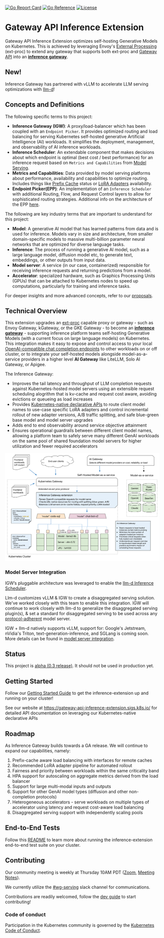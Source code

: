 [![Go Report Card](https://goreportcard.com/badge/sigs.k8s.io/gateway-api-inference-extension)](https://goreportcard.com/report/sigs.k8s.io/gateway-api-inference-extension)
[![Go Reference](https://pkg.go.dev/badge/sigs.k8s.io/gateway-api-inference-extension.svg)](https://pkg.go.dev/sigs.k8s.io/gateway-api-inference-extension)
[![License](https://img.shields.io/github/license/kubernetes-sigs/gateway-api-inference-extension)](/LICENSE)

# Gateway API Inference Extension

Gateway API Inference Extension optimizes self-hosting Generative Models on Kubernetes.
This is achieved by leveraging Envoy's [External Processing] (ext-proc) to extend any gateway that supports both ext-proc and [Gateway API] into an **[inference gateway]**. 

[Inference Gateway]:#concepts-and-definitions

## New!
Inference Gateway has partnered with vLLM to accelerate LLM serving optimizations with [llm-d](https://llm-d.ai/blog/llm-d-announce)!

## Concepts and Definitions

The following specific terms to this project:

- **Inference Gateway (IGW)**: A proxy/load-balancer which has been coupled with an
  `Endpoint Picker`. It provides optimized routing and load balancing for
  serving Kubernetes self-hosted generative Artificial Intelligence (AI)
  workloads. It simplifies the deployment, management, and observability of AI
  inference workloads.
- **Inference Scheduler**: An extendable component that makes decisions about which endpoint is optimal (best cost /
  best performance) for an inference request based on `Metrics and Capabilities`
  from [Model Serving](/docs/proposals/003-model-server-protocol/README.md).
- **Metrics and Capabilities**: Data provided by model serving platforms about
  performance, availability and capabilities to optimize routing. Includes
  things like [Prefix Cache] status or [LoRA Adapters] availability.
- **Endpoint Picker(EPP)**: An implementation of an `Inference Scheduler` with additional Routing, Flow, and Request Control layers to allow for sophisticated routing strategies. Additional info on the architecture of the EPP [here](https://github.com/kubernetes-sigs/gateway-api-inference-extension/tree/main/docs/proposals/0683-epp-architecture-proposal).
  

The following are key industry terms that are important to understand for
this project:

- **Model**: A generative AI model that has learned patterns from data and is
  used for inference. Models vary in size and architecture, from smaller
  domain-specific models to massive multi-billion parameter neural networks that
  are optimized for diverse language tasks.
- **Inference**: The process of running a generative AI model, such as a large
  language model, diffusion model etc, to generate text, embeddings, or other
  outputs from input data.
- **Model server**: A service (in our case, containerized) responsible for
  receiving inference requests and returning predictions from a model.
- **Accelerator**: specialized hardware, such as Graphics Processing Units
  (GPUs) that can be attached to Kubernetes nodes to speed up computations,
  particularly for training and inference tasks.


For deeper insights and more advanced concepts, refer to our [proposals](/docs/proposals).

[Inference]:https://www.digitalocean.com/community/tutorials/llm-inference-optimization
[Gateway API]:https://github.com/kubernetes-sigs/gateway-api
[Prefix Cache]:https://docs.vllm.ai/en/stable/design/v1/prefix_caching.html
[LoRA Adapters]:https://docs.vllm.ai/en/stable/features/lora.html
[External Processing]:https://www.envoyproxy.io/docs/envoy/latest/configuration/http/http_filters/ext_proc_filter



## Technical Overview

This extension upgrades an [ext-proc](https://www.envoyproxy.io/docs/envoy/latest/configuration/http/http_filters/ext_proc_filter) capable proxy or gateway - such as Envoy Gateway, kGateway, or the GKE Gateway - to become an **[inference gateway]** - supporting inference platform teams self-hosting Generative Models (with a current focus on large language models) on Kubernetes. This integration makes it easy to expose and control access to your local [OpenAI-compatible chat completion endpoints](https://platform.openai.com/docs/api-reference/chat) to other workloads on or off cluster, or to integrate your self-hosted models alongside model-as-a-service providers in a higher level **AI Gateway** like LiteLLM, Solo AI Gateway, or Apigee.

The Inference Gateway:

* Improves the tail latency and throughput of LLM completion requests against Kubernetes-hosted model servers using an extensible request scheduling alogrithm that is kv-cache and request cost aware, avoiding evictions or queueing as load increases
* Provides [Kubernetes-native declarative APIs](https://gateway-api-inference-extension.sigs.k8s.io/concepts/api-overview/) to route client model names to use-case specific LoRA adapters and control incremental rollout of new adapter versions, A/B traffic splitting, and safe blue-green base model and model server upgrades
* Adds end to end observability around service objective attainment
* Ensures operational guardrails between different client model names, allowing a platform team to safely serve many different GenAI workloads on the same pool of shared foundation model servers for higher utilization and fewer required accelerators

![Architecture Diagram](./docs/inference-gateway-architecture.svg)

### Model Server Integration

IGW’s pluggable architecture was leveraged to enable the [llm-d Inference Scheduler](https://github.com/llm-d/llm-d-inference-scheduler).  

Llm-d customizes vLLM & IGW to create a disaggregated serving solution. We've worked closely with this team to enable this integration. IGW will continue to work closely with llm-d to generalize the disaggregated serving plugin(s), & set a standard for disaggregated serving to be used across any [protocol-adherent](https://github.com/kubernetes-sigs/gateway-api-inference-extension/tree/main/docs/proposals/003-model-server-protocol) model server. 

IGW + llm-d natively supports vLLM, support for: Google's Jetstream, nVidia's Triton, text-generation-inference, and SGLang is coming soon. More details can be found in [model server integration](https://gateway-api-inference-extension.sigs.k8s.io/implementations/model-servers/).


## Status

This project is [alpha (0.3 release)](https://github.com/kubernetes-sigs/gateway-api-inference-extension/releases/tag/v0.3.0).  It should not be used in production yet.

## Getting Started

Follow our [Getting Started Guide](https://gateway-api-inference-extension.sigs.k8s.io/guides/) to get the inference-extension up and running on your cluster!

See our website at https://gateway-api-inference-extension.sigs.k8s.io/ for detailed API documentation on leveraging our Kubernetes-native declarative APIs

## Roadmap

As Inference Gateway builds towards a GA release. We will continue to expand our capabilities, namely:
1. Prefix-cache aware load balancing with interfaces for remote caches 
1. Recommended LoRA adapter pipeline for automated rollout 
1. Fairness and priority between workloads within the same criticality band
1. HPA support for autoscaling on aggregate metrics derived from the load balancer
1. Support for large multi-modal inputs and outputs
1. Support for other GenAI model types (diffusion and other non-completion protocols)
1. Heterogeneous accelerators - serve workloads on multiple types of accelerator using latency and request cost-aware load balancing
1. Disaggregated serving support with independently scaling pools


## End-to-End Tests

Follow this [README](./test/e2e/epp/README.md) to learn more about running the inference-extension end-to-end test suite on your cluster.

## Contributing

Our community meeting is weekly at Thursday 10AM PDT ([Zoom](https://zoom.us/j/9955436256?pwd=Z2FQWU1jeDZkVC9RRTN4TlZyZTBHZz09), [Meeting Notes](https://www.google.com/url?q=https://docs.google.com/document/d/1frfPE5L1sI3737rdQV04IcDGeOcGJj2ItjMg6z2SRH0/edit?usp%3Dsharing&sa=D&source=calendar&usd=2&usg=AOvVaw1pUVy7UN_2PMj8qJJcFm1U)).

We currently utilize the [#wg-serving](https://kubernetes.slack.com/?redir=%2Fmessages%2Fwg-serving) slack channel for communications.

Contributions are readily welcomed, follow the [dev guide](./docs/dev.md) to start contributing!

### Code of conduct

Participation in the Kubernetes community is governed by the [Kubernetes Code of Conduct](code-of-conduct.md).
